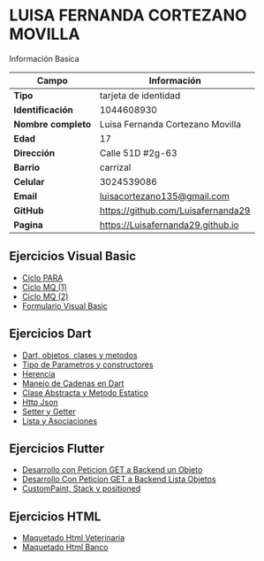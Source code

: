 # LUISA FERNANDA CORTEZANO MOVILLA 
Información Basica

| Campo | Información |
| --- | --- |
| **Tipo** | tarjeta de identidad |
| **Identificación** | 1044608930 |
| **Nombre completo** | Luisa Fernanda Cortezano Movilla |
| **Edad** | 17 |
| **Dirección** | Calle 51D #2g-63|
| **Barrio** | carrizal  |
| **Celular** | 3024539086|
| **Email** | luisacortezano135@gmail.com |
| **GitHub** | https://github.com/Luisafernanda29|
| **Pagina** | https://Luisafernanda29.github.io|


## Ejercicios Visual Basic
- [Ciclo PARA](VisualBasic/ADSO4.md)
- [Ciclo MQ (1)](VisualBasic/ADSO5.md)
- [Ciclo MQ (2)](VisualBasic/ADSO6.md)
- [Formulario Visual Basic](VisualBasic/ADSO7.md)

## Ejercicios Dart
- [Dart, objetos, clases y metodos](Dart/ADSO8.md)
- [Tipo de Parametros y constructores](Dart/ADSO9.md)
- [Herencia](Dart/ADSO10.md)
- [Manejo de Cadenas en Dart](Dart/ADSO11.md)
- [Clase Abstracta y Metodo Estatico](Dart/ADSO12.md)
- [Http Json](Dart/Json.md)
- [Setter y Getter](Dart/Java.md)
- [Lista y Asociaciones](Dart/Asociaciones.md)

## Ejercicios Flutter
- [Desarrollo con Peticion GET a Backend un Objeto](Flutter/ADSO13.md)
- [Desarrollo Con Peticion GET a Backend Lista Objetos](Flutter/ADSO14.md)
- [CustomPaint, Stack y positioned](flutter/ADSO15.md)

## Ejercicios HTML
- [Maquetado Html Veterinaria](html/ADSO17.md)
- [Maquetado Html Banco](html/ADSO18.md)